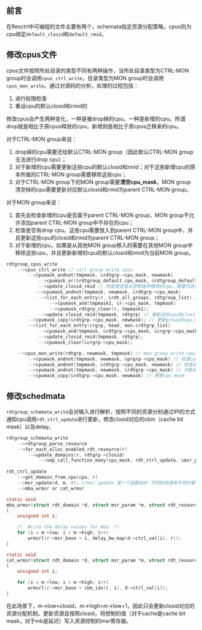 <!-- #! https://zhuanlan.zhihu.com/p/647041234 -->
<!-- # Resctrl内核实现（四）schemata和cpus -->
## 前言

在Resctrl中可编程的文件主要有两个，schemata指定资源分配策略，cpus则为cpu绑定`default_closid`和`default_rmid`。

## 修改cpus文件

cpus文件按照所处目录的类型不同有两种操作，当所处目录类型为CTRL-MON group时会调用`cpus_ctrl_write`，目录类型为MON group时会调用`cpus_mon_write`。通过对源码的分析，处理的过程包括：

1. 进行权限检查
2. 重设cpu的默认closid和rmid的

修改cpus会产生两种变化，一种是被drop掉的cpu，一种是新增的cpu。所谓drop就是相比于原cpus释放的cpu，新增则是相比于原cpus迁移来的cpu。

对于CTRL-MON group来说：

1. drop掉的cpu需要还给默认CTRL-MON group（因此默认CTRL-MON group无法进行drop cpu）；
2. 对于新增的cpu需要更新这些cpu的默认closid和rmid；对于这些新增cpu的原本所属的CTRL-MON group需要移除这些cpu；
3. 对于CTRL-MON group下的MON group需要**清空cpu_mask**，MON group清空掉的cpu需要更新对应默认closid和rmid为parent CTRL-MON group。

对于MON group来说：

1. 首先会检查新增的cpu是否属于parent CTRL-MON group，MON group不允许添加parent CTRL-MON group中不存在的cpu；
2. 检查是否有drop cpu，这些cpu需要放入到parent CTRL-MON group中，并且更新这些cpu的closid和rmid为parent CTRL-MON group；
3. 对于新增的cpu，如果是从其他MON group移入的需要在其他MON group中移除这些cpu，并且更新新增的cpu的默认closid和rmid为当前MON group。

```c
rdtgroup_cpus_write
    -->cpus_ctrl_write // ctrl group write cpus
        -->cpumask_andnot(tmpmask, &rdtgrp->cpu_mask, newmask)
            -->cpumask_or(&rdtgroup_default.cpu_mask, &rdtgroup_default.cpu_mask, tmpmask);
            -->update_closid_rmid // 检查是否有从控制组中释放的cpu，需要归还给默认控制组，将这些cpu的默认closid和rmid改为默认控制组
           -->cpumask_andnot(tmpmask, newmask, &rdtgrp->cpu_mask)
            -->list_for_each_entry(r, &rdt_all_groups, rdtgroup_list) // 遍历所有的rdtgroup，将新增的cpu从原本的group中移除
                -->cpumask_and(tmpmask1, &r->cpu_mask, tmpmask)
                -->cpumask_rdtgrp_clear(r, tmpmask1);
            -->update_closid_rmid(tmpmask, rdtgrp) // 更新这些cpu的closid和rmid
        -->cpumask_copy(&rdtgrp->cpu_mask, newmask); // 更新group的cpu_mask
        -->list_for_each_entry(crgrp, head, mon.crdtgrp_list)
            -->cpumask_and(tmpmask, &rdtgrp->cpu_mask, &crgrp->cpu_mask); // 对于mon group，对于child group丢失的cpu更新rmid和closid，清空child group的cpu_mask
            -->update_closid_rmid(tmpmask, rdtgrp);
            -->cpumask_clear(&crgrp->cpu_mask);

    -->cpus_mon_write(rdtgrp, newmask, tmpmask) // mon group write cpus
        -->cpumask_andnot(tmpmask, newmask, &prgrp->cpu_mask) // 检查cpus是否属于parent ctrl group,不允许添加一个parent group不存在的cpu
        -->cpumask_andnot(tmpmask, &rdtgrp->cpu_mask, newmask) // 检查是否有减少的cpu，将drop的cpu添加到父cpus中，更新这些cpu的closid和rmid
        -->cpumask_andnot(tmpmask, newmask, &rdtgrp->cpu_mask) // 对新增的cpu 如果属于其他的mon group，将这些cpu进行移除，并更新这些cpu的默认closid和rmid
        -->cpumask_copy(&rdtgrp->cpu_mask, newmask) // 更新cpu mask
```

## 修改schedmata

`rdtgroup_schemata_write`会对输入进行解析，按照不同的资源分别通过IPI的方式通知cpu调用`rdt_ctrl_update`进行更新，修改closid对应的cbm（cache bit mask）以及delay。

```c
rdtgroup_schemata_write
    -->rdtgroup_parse_resource
    -->for_each_alloc_enabled_rdt_resource(r)
        -->update_domains(r, rdtgrp->closid)
            -->smp_call_function_many(cpu_mask, rdt_ctrl_update, &msr_param, 1) // 通过IPI的方式通知closid涉及到的cpu更新资源控制
                
rdt_ctrl_update
    -->get_domain_from_cpu(cpu, r)
    -->msr_update(d, m, r); //msr_update 是一个函数指针 不同的资源有不同的更新函数
    -->mba_wrmsr or cat_wrmsr

static void
mba_wrmsr(struct rdt_domain *d, struct msr_param *m, struct rdt_resource *r)
{
    unsigned int i;

    /*  Write the delay values for mba. */
    for (i = m->low; i < m->high; i++)
        wrmsrl(r->msr_base + i, delay_bw_map(d->ctrl_val[i], r));
}

static void
cat_wrmsr(struct rdt_domain *d, struct msr_param *m, struct rdt_resource *r)
{
    unsigned int i;

    for (i = m->low; i < m->high; i++)
        wrmsrl(r->msr_base + cbm_idx(r, i), d->ctrl_val[i]);
}
```

在此场景下，m->low=closid，m->high=m->low+1，因此只会更新closid对应的资源分配机制。更新资源会按照closid，将控制的值（对于cache是cache bit mask，对于mb是延迟）写入资源控制的msr寄存器。
